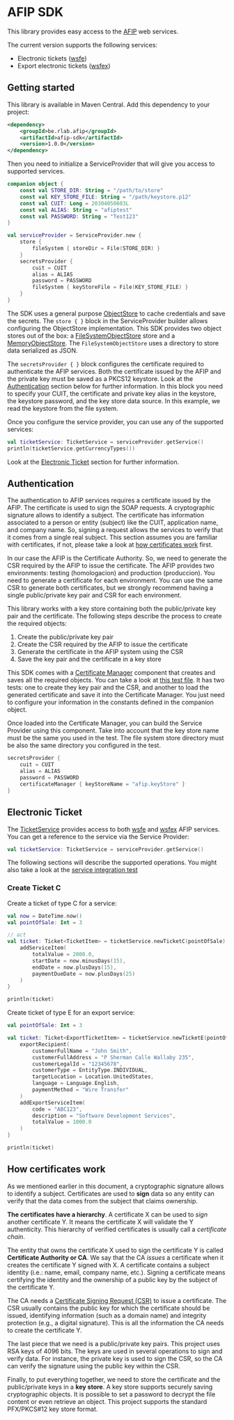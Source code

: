 # AFIP SDK

This library provides easy access to the [AFIP](https://www.afip.gob.ar) web services.

The current version supports the following services:

* Electronic tickets ([wsfe](https://www.afip.gob.ar/fe/ayuda//documentos/Manual-desarrollador-V.2.21.pdf))
* Export electronic tickets ([wsfex](https://www.afip.gob.ar/fe/documentos/WSFEX-Manualparaeldesarrollador_V1_9.pdf))

## Getting started

This library is available in Maven Central. Add this dependency to your project:

```xml
<dependency>
    <groupId>be.rlab.afip</groupId>
    <artifactId>afip-sdk</artifactId>
    <version>1.0.0</version>
</dependency>
```

Then you need to initialize a ServiceProvider that will give you access to supported services.

```kotlin
companion object {
    const val STORE_DIR: String = "/path/to/store"
    const val KEY_STORE_FILE: String = "/path/keystore.p12"
    const val CUIT: Long = 20304050603L
    const val ALIAS: String = "afiptest"
    const val PASSWORD: String = "Test123"
}

val serviceProvider = ServiceProvider.new {
    store {
        fileSystem { storeDir = File(STORE_DIR) }
    }
    secretsProvider {
        cuit = CUIT
        alias = ALIAS
        password = PASSWORD
        fileSystem { keyStoreFile = File(KEY_STORE_FILE) }
    }
}
```

The SDK uses a general purpose [ObjectStore](https://github.com/f-nyx/afip-sdk-kotlin/blob/main/src/main/kotlin/be/rlab/afip/support/store/ObjectStore.kt)
to cache credentials and save the secrets. The `store { }` block in the ServiceProvider builder allows configuring
the ObjectStore implementation. This SDK provides two object stores out of the box: a
[FileSystemObjectStore](https://github.com/f-nyx/afip-sdk-kotlin/blob/main/src/main/kotlin/be/rlab/afip/support/store/FileSystemObjectStore.kt) store and
a [MemoryObjectStore](https://github.com/f-nyx/afip-sdk-kotlin/blob/main/src/main/kotlin/be/rlab/afip/support/store/InMemoryObjectStore.kt).
The `FileSystemObjectStore` uses a directory to store data serialized as JSON.

The `secretsProvider { }` block configures the certificate required to authenticate the AFIP services. Both
the certificate issued by the AFIP and the private key must be saved as a PKCS12 keystore. Look at the
[Authentication](#authentication) section below for further information. In this block you need to specify your
CUIT, the certificate and private key alias in the keystore, the keystore password, and the key store data source.
In this example, we read the keystore from the file system.

Once you configure the service provider, you can use any of the supported services:

```kotlin
val ticketService: TicketService = serviceProvider.getService()
println(ticketService.getCurrencyTypes())
```

Look at the [Electronic Ticket](#electronic-ticket) section for further information.

## Authentication

The authentication to AFIP services requires a certificate issued by the AFIP. The certificate is used to sign the
SOAP requests. A cryptographic signature allows to identify a subject. The certificate has information
associated to a person or entity (subject) like the CUIT, application name, and company name. So, signing a request
allows the services to verify that it comes from a single real subject. This section assumes you are familiar
with certificates, if not, please take a look at [how certificates work](#how-certificates-work) first.

In our case the AFIP is the Certificate Authority. So, we need to generate the CSR required by the AFIP to issue
the certificate. The AFIP provides two environments: testing (homologacion) and production (produccion). You need to
generate a certificate for each environment. You can use the same CSR to generate both certificates, but we strongly
recommend having a single public/private key pair and CSR for each environment.

This library works with a key store containing both the public/private key pair and the certificate. The following
steps describe the process to create the required objects:

1. Create the public/private key pair
2. Create the CSR required by the AFIP to issue the certificate
3. Generate the certificate in the AFIP system using the CSR
4. Save the key pair and the certificate in a key store

This SDK comes with a
[Certificate Manager](https://github.com/f-nyx/afip-sdk-kotlin/blob/main/src/main/kotlin/be/rlab/afip/support/CertificateManager.kt)
component that creates and saves all the required objects. You can take a look at
[this test file](https://github.com/f-nyx/afip-sdk-kotlin/blob/main/src/test/kotlin/be/rlab/afip/support/CertificateManagerTest.kt).
It has two tests: one to create they key pair and the CSR, and another to load the generated certificate and save it
into the Certificate Manager. You just need to configure your information in the constants defined in the companion
object.

Once loaded into the Certificate Manager, you can build the Service Provider using this component. Take into
account that the key store name must be the same you used in the test. The file system store directory must be
also the same directory you configured in the test.

```kotlin
secretsProvider {
    cuit = CUIT
    alias = ALIAS
    password = PASSWORD
    certificateManager { keyStoreName = "afip.keyStore" }
}
```

## Electronic Ticket

The [TicketService](https://github.com/f-nyx/afip-sdk-kotlin/blob/main/src/main/kotlin/be/rlab/afip/ticket/TicketService.kt)
provides access to both
[wsfe](https://www.afip.gob.ar/fe/ayuda//documentos/Manual-desarrollador-V.2.21.pdf) and
[wsfex](https://www.afip.gob.ar/fe/documentos/WSFEX-Manualparaeldesarrollador_V1_9.pdf) AFIP services. You can get a
reference to the service via the Service Provider:

```kotlin
val ticketService: TicketService = serviceProvider.getService()
```

The following sections will describe the supported operations. You might also take a look at the 
[service integration test](https://github.com/f-nyx/afip-sdk-kotlin/blob/main/src/test/kotlin/be/rlab/afip/ticket/TicketServiceIntegrationTest.kt)

### Create Ticket C

Create a ticket of type C for a service:

```kotlin
val now = DateTime.now()
val pointOfSale: Int = 3

// act
val ticket: Ticket<TicketItem> = ticketService.newTicketC(pointOfSale) {
    addServiceItem(
        totalValue = 2000.0,
        startDate = now.minusDays(15),
        endDate = now.plusDays(15),
        paymentDueDate = now.plusDays(25)
    )
}

println(ticket)
```

Create ticket of type E for an export service:

```kotlin
val pointOfSale: Int = 3

val ticket: Ticket<ExportTicketItem> = ticketService.newTicketE(pointOfSale) {
    exportRecipient(
        customerFullName = "John Smith",
        customerFullAddress = "P Sherman Calle Wallaby 235",
        customerLegalId = "12345678",
        customerType = EntityType.INDIVIDUAL,
        targetLocation = Location.UnitedStates,
        language = Language.English,
        paymentMethod = "Wire Transfer"
    )
    addExportServiceItem(
        code = "ABC123",
        description = "Software Development Services",
        totalValue = 1000.0
    )
}

println(ticket)
```

## How certificates work

As we mentioned earlier in this document, a cryptographic signature allows to identify a subject. Certificates
are used to **sign** data so any entity can verify that the data comes from the subject that claims ownership.

**The certificates have a hierarchy**. A certificate X can be used to _sign_ another certificate Y. It means
the certificate X will validate the Y authenticity. This hierarchy of verified certificates is usually call a
_certificate chain_.

The entity that owns the certificate X used to sign the certificate Y is called **Certificate Authority or CA**. We
say that the CA _issues_ a certificate when it creates the certificate Y signed with X. A certificate contains a
subject identity (i.e.: name, email, company name, etc.). Signing a certificate means certifying the identity and the
ownership of a public key by the subject of the certificate Y.

The CA needs a [Certificate Signing Request (CSR)](https://en.wikipedia.org/wiki/Certificate_signing_request) to
issue a certificate. The CSR usually contains the public key for which the certificate should be issued, identifying
information (such as a domain name) and integrity protection (e.g., a digital signature). This is all the information
the CA needs to create the certificate Y.

The last piece that we need is a public/private key pairs. This project uses RSA keys of 4096 bits. The keys are
used in several operations to sign and verify data. For instance, the private key is used to sign the CSR, so the CA
can verify the signature using the public key within the CSR.

Finally, to put everything together, we need to store the certificate and the public/private keys in a **key store**.
A key store supports securely saving cryptographic objects. It is possible to set a password to decrypt the file
content or even retrieve an object. This project supports the standard PFX/PKCS#12 key store format.

